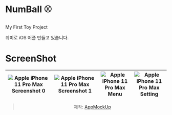 # NumBall ⚾️

My First Toy Project

취미로 iOS 어플 만들고 있습니다.

# ScreenShot

<div align="center">

|![Apple iPhone 11 Pro Max Screenshot 0](https://user-images.githubusercontent.com/95527804/180606103-6043af3b-cdc0-43ac-b9f2-ed0d393a51fb.png) | ![Apple iPhone 11 Pro Max Screenshot 1](https://user-images.githubusercontent.com/95527804/180606104-40f813da-7804-43a0-9309-2c1a17619c1c.png) | ![Apple iPhone 11 Pro Max Menu](https://user-images.githubusercontent.com/95527804/180606428-23b1a47d-c407-44f6-b8c8-7d393580b793.png) | ![Apple iPhone 11 Pro Max Setting](https://user-images.githubusercontent.com/95527804/180606480-65d51aa9-4167-499c-a76f-01a65e840be6.png) |
| :------------------------------------------------------------------------------------------------------------------------------------------------: | :------------------------------------------------------------------------------------------------------------------------------------------------: | :------------------------------------------------------------------------------------------------------------------------------------------------: | :------------------------------------------------------------------------------------------------------------------------------------------------: |

> 제작: [AppMockUp](https://studio.app-mockup.com)


</div>
